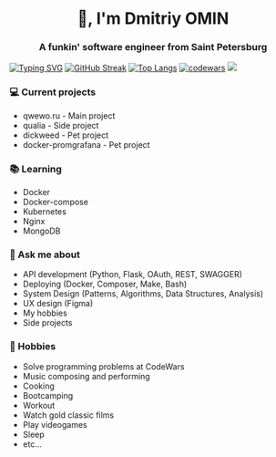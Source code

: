 <h1 align="center">👋, I'm Dmitriy OMIN</h1>
<h3 align="center">A funkin' software engineer from Saint Petersburg</h3>

[![Typing SVG](https://readme-typing-svg.herokuapp.com?color=%2336BCF7&lines=Kek+lol+jopka)](https://git.io/typing-svg)
[![GitHub Streak](https://github-readme-streak-stats.herokuapp.com/?user=superbia-rustheart)](https://git.io/streak-stats)
[![Top Langs](https://github-readme-stats.vercel.app/api/top-langs/?username=superbia-rustheart)](https://github.com/anuraghazra/github-readme-stats)
[![codewars](https://www.codewars.com/users/Superbia-Alius/badges/large)](https://www.codewars.com/users/Superbia-Alius)
![](https://github-profile-summary-cards.vercel.app/api/cards/repos-per-language?username=superbia-rustheart&theme=solarized_dark)

### 💻 Current projects
- qwewo.ru - Main project
- qualia - Side project
- dickweed - Pet project
- docker-promgrafana - Pet project

### 📚 Learning
- Docker
- Docker-compose
- Kubernetes
- Nginx
- MongoDB

### 💬 Ask me about
- API development (Python, Flask, OAuth, REST, SWAGGER)
- Deploying (Docker, Composer, Make, Bash)
- System Design (Patterns, Algorithms, Data Structures, Analysis)
- UX design (Figma)
- My hobbies
- Side projects

### 📅 Hobbies
- Solve programming problems at CodeWars
- Music composing and performing
- Cooking
- Bootcamping
- Workout
- Watch gold classic films
- Play videogames
- Sleep
- etc...

